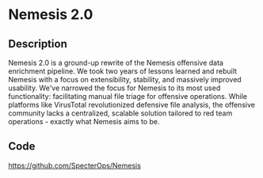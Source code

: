 # Nemesis 2.0

## Description
Nemesis 2.0 is a ground-up rewrite of the Nemesis offensive data enrichment pipeline. We took two years of lessons learned and rebuilt Nemesis with a focus on extensibility, stability, and massively improved usability. We've narrowed the focus for Nemesis to its most used functionality: facilitating manual file triage for offensive operations. While platforms like VirusTotal revolutionized defensive file analysis, the offensive community lacks a centralized, scalable solution tailored to red team operations - exactly what Nemesis aims to be.

## Code
https://github.com/SpecterOps/Nemesis

